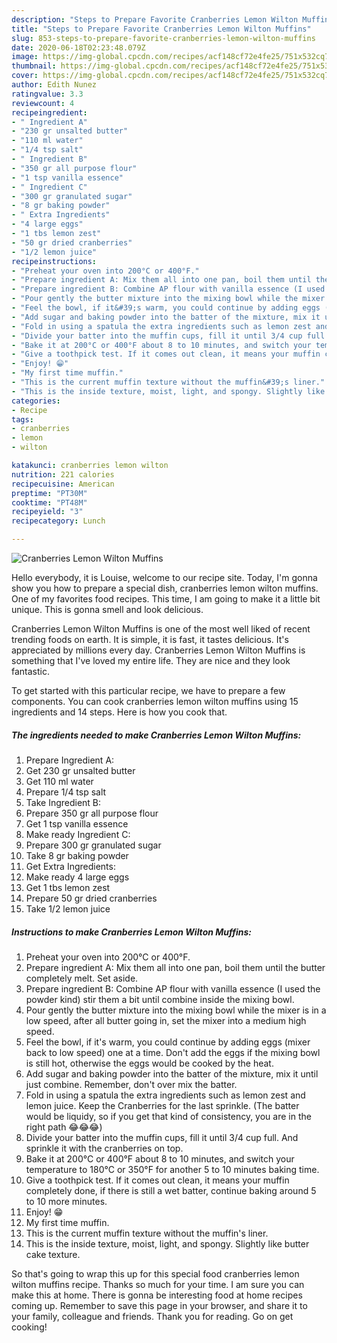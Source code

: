 ```yaml
---
description: "Steps to Prepare Favorite Cranberries Lemon Wilton Muffins"
title: "Steps to Prepare Favorite Cranberries Lemon Wilton Muffins"
slug: 853-steps-to-prepare-favorite-cranberries-lemon-wilton-muffins
date: 2020-06-18T02:23:48.079Z
image: https://img-global.cpcdn.com/recipes/acf148cf72e4fe25/751x532cq70/cranberries-lemon-wilton-muffins-recipe-main-photo.jpg
thumbnail: https://img-global.cpcdn.com/recipes/acf148cf72e4fe25/751x532cq70/cranberries-lemon-wilton-muffins-recipe-main-photo.jpg
cover: https://img-global.cpcdn.com/recipes/acf148cf72e4fe25/751x532cq70/cranberries-lemon-wilton-muffins-recipe-main-photo.jpg
author: Edith Nunez
ratingvalue: 3.3
reviewcount: 4
recipeingredient:
- " Ingredient A"
- "230 gr unsalted butter"
- "110 ml water"
- "1/4 tsp salt"
- " Ingredient B"
- "350 gr all purpose flour"
- "1 tsp vanilla essence"
- " Ingredient C"
- "300 gr granulated sugar"
- "8 gr baking powder"
- " Extra Ingredients"
- "4 large eggs"
- "1 tbs lemon zest"
- "50 gr dried cranberries"
- "1/2 lemon juice"
recipeinstructions:
- "Preheat your oven into 200°C or 400°F."
- "Prepare ingredient A: Mix them all into one pan, boil them until the butter completely melt. Set aside."
- "Prepare ingredient B: Combine AP flour with vanilla essence (I used the powder kind) stir them a bit until combine inside the mixing bowl."
- "Pour gently the butter mixture into the mixing bowl while the mixer is in a low speed, after all butter going in, set the mixer into a medium high speed."
- "Feel the bowl, if it&#39;s warm, you could continue by adding eggs (mixer back to low speed) one at a time. Don&#39;t add the eggs if the mixing bowl is still hot, otherwise the eggs would be cooked by the heat."
- "Add sugar and baking powder into the batter of the mixture, mix it until just combine. Remember, don&#39;t over mix the batter."
- "Fold in using a spatula the extra ingredients such as lemon zest and lemon juice. Keep the Cranberries for the last sprinkle. (The batter would be liquidy, so if you get that kind of consistency, you are in the right path 😂😂😂)"
- "Divide your batter into the muffin cups, fill it until 3/4 cup full. And sprinkle it with the cranberries on top."
- "Bake it at 200°C or 400°F about 8 to 10 minutes, and switch your temperature to 180°C or 350°F for another 5 to 10 minutes baking time."
- "Give a toothpick test. If it comes out clean, it means your muffin completely done, if there is still a wet batter, continue baking around 5 to 10 more minutes."
- "Enjoy! 😁"
- "My first time muffin."
- "This is the current muffin texture without the muffin&#39;s liner."
- "This is the inside texture, moist, light, and spongy. Slightly like butter cake texture."
categories:
- Recipe
tags:
- cranberries
- lemon
- wilton

katakunci: cranberries lemon wilton 
nutrition: 221 calories
recipecuisine: American
preptime: "PT30M"
cooktime: "PT48M"
recipeyield: "3"
recipecategory: Lunch

---
```



![Cranberries Lemon Wilton Muffins](https://img-global.cpcdn.com/recipes/acf148cf72e4fe25/751x532cq70/cranberries-lemon-wilton-muffins-recipe-main-photo.jpg)

Hello everybody, it is Louise, welcome to our recipe site. Today, I'm gonna show you how to prepare a special dish, cranberries lemon wilton muffins. One of my favorites food recipes. This time, I am going to make it a little bit unique. This is gonna smell and look delicious.



Cranberries Lemon Wilton Muffins is one of the most well liked of recent trending foods on earth. It is simple, it is fast, it tastes delicious. It's appreciated by millions every day. Cranberries Lemon Wilton Muffins is something that I've loved my entire life. They are nice and they look fantastic.


To get started with this particular recipe, we have to prepare a few components. You can cook cranberries lemon wilton muffins using 15 ingredients and 14 steps. Here is how you cook that.

<!--inarticleads1-->

##### The ingredients needed to make Cranberries Lemon Wilton Muffins:

1. Prepare  Ingredient A:
1. Get 230 gr unsalted butter
1. Get 110 ml water
1. Prepare 1/4 tsp salt
1. Take  Ingredient B:
1. Prepare 350 gr all purpose flour
1. Get 1 tsp vanilla essence
1. Make ready  Ingredient C:
1. Prepare 300 gr granulated sugar
1. Take 8 gr baking powder
1. Get  Extra Ingredients:
1. Make ready 4 large eggs
1. Get 1 tbs lemon zest
1. Prepare 50 gr dried cranberries
1. Take 1/2 lemon juice




<!--inarticleads2-->

##### Instructions to make Cranberries Lemon Wilton Muffins:

1. Preheat your oven into 200°C or 400°F.
1. Prepare ingredient A: Mix them all into one pan, boil them until the butter completely melt. Set aside.
1. Prepare ingredient B: Combine AP flour with vanilla essence (I used the powder kind) stir them a bit until combine inside the mixing bowl.
1. Pour gently the butter mixture into the mixing bowl while the mixer is in a low speed, after all butter going in, set the mixer into a medium high speed.
1. Feel the bowl, if it&#39;s warm, you could continue by adding eggs (mixer back to low speed) one at a time. Don&#39;t add the eggs if the mixing bowl is still hot, otherwise the eggs would be cooked by the heat.
1. Add sugar and baking powder into the batter of the mixture, mix it until just combine. Remember, don&#39;t over mix the batter.
1. Fold in using a spatula the extra ingredients such as lemon zest and lemon juice. Keep the Cranberries for the last sprinkle. (The batter would be liquidy, so if you get that kind of consistency, you are in the right path 😂😂😂)
1. Divide your batter into the muffin cups, fill it until 3/4 cup full. And sprinkle it with the cranberries on top.
1. Bake it at 200°C or 400°F about 8 to 10 minutes, and switch your temperature to 180°C or 350°F for another 5 to 10 minutes baking time.
1. Give a toothpick test. If it comes out clean, it means your muffin completely done, if there is still a wet batter, continue baking around 5 to 10 more minutes.
1. Enjoy! 😁
1. My first time muffin.
1. This is the current muffin texture without the muffin&#39;s liner.
1. This is the inside texture, moist, light, and spongy. Slightly like butter cake texture.




So that's going to wrap this up for this special food cranberries lemon wilton muffins recipe. Thanks so much for your time. I am sure you can make this at home. There is gonna be interesting food at home recipes coming up. Remember to save this page in your browser, and share it to your family, colleague and friends. Thank you for reading. Go on get cooking!
